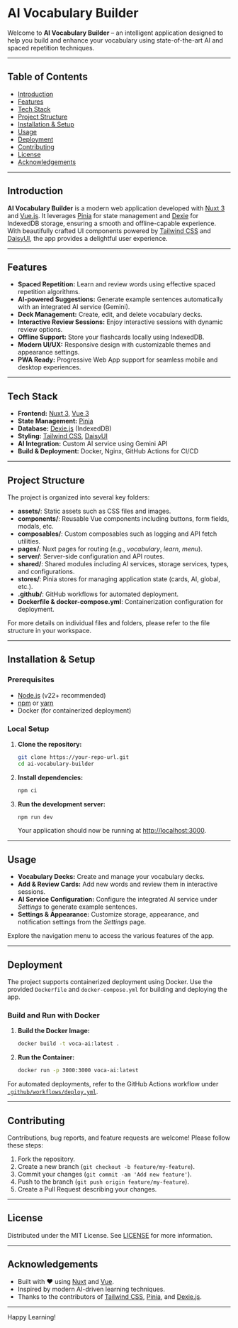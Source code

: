 # AI Vocabulary Builder

Welcome to **AI Vocabulary Builder** – an intelligent application designed to help you build and enhance your vocabulary using state-of-the-art AI and spaced repetition techniques.

---

## Table of Contents

- [Introduction](#introduction)
- [Features](#features)
- [Tech Stack](#tech-stack)
- [Project Structure](#project-structure)
- [Installation & Setup](#installation--setup)
- [Usage](#usage)
- [Deployment](#deployment)
- [Contributing](#contributing)
- [License](#license)
- [Acknowledgements](#acknowledgements)

---

## Introduction

**AI Vocabulary Builder** is a modern web application developed with [Nuxt 3](https://nuxt.com) and [Vue.js](https://vuejs.org). It leverages [Pinia](https://pinia.vuejs.org/) for state management and [Dexie](https://dexie.org/) for IndexedDB storage, ensuring a smooth and offline-capable experience. With beautifully crafted UI components powered by [Tailwind CSS](https://tailwindcss.com/) and [DaisyUI](https://daisyui.com/), the app provides a delightful user experience.

---

## Features

- **Spaced Repetition:** Learn and review words using effective spaced repetition algorithms.
- **AI-powered Suggestions:** Generate example sentences automatically with an integrated AI service (Gemini).
- **Deck Management:** Create, edit, and delete vocabulary decks.
- **Interactive Review Sessions:** Enjoy interactive sessions with dynamic review options.
- **Offline Support:** Store your flashcards locally using IndexedDB.
- **Modern UI/UX:** Responsive design with customizable themes and appearance settings.
- **PWA Ready:** Progressive Web App support for seamless mobile and desktop experiences.

---

## Tech Stack

- **Frontend:** [Nuxt 3](https://nuxt.com), [Vue 3](https://vuejs.org)
- **State Management:** [Pinia](https://pinia.vuejs.org/)
- **Database:** [Dexie.js](https://dexie.org/) (IndexedDB)
- **Styling:** [Tailwind CSS](https://tailwindcss.com/), [DaisyUI](https://daisyui.com/)
- **AI Integration:** Custom AI service using Gemini API
- **Build & Deployment:** Docker, Nginx, GitHub Actions for CI/CD

---

## Project Structure

The project is organized into several key folders:

- **assets/**: Static assets such as CSS files and images.
- **components/**: Reusable Vue components including buttons, form fields, modals, etc.
- **composables/**: Custom composables such as logging and API fetch utilities.
- **pages/**: Nuxt pages for routing (e.g., *vocabulary*, *learn*, *menu*).
- **server/**: Server-side configuration and API routes.
- **shared/**: Shared modules including AI services, storage services, types, and configurations.
- **stores/**: Pinia stores for managing application state (cards, AI, global, etc.).
- **.github/**: GitHub workflows for automated deployment.
- **Dockerfile & docker-compose.yml**: Containerization configuration for deployment.

For more details on individual files and folders, please refer to the file structure in your workspace.

---

## Installation & Setup

### Prerequisites

- [Node.js](https://nodejs.org/) (v22+ recommended)
- [npm](https://www.npmjs.com/) or [yarn](https://yarnpkg.com/)
- Docker (for containerized deployment)

### Local Setup

1. **Clone the repository:**

   ```sh
   git clone https://your-repo-url.git
   cd ai-vocabulary-builder
   ```

2. **Install dependencies:**

   ```sh
   npm ci
   ```

3. **Run the development server:**

   ```sh
   npm run dev
   ```

   Your application should now be running at [http://localhost:3000](http://localhost:3000).

---

## Usage

- **Vocabulary Decks:** Create and manage your vocabulary decks.
- **Add & Review Cards:** Add new words and review them in interactive sessions.
- **AI Service Configuration:** Configure the integrated AI service under *Settings* to generate example sentences.
- **Settings & Appearance:** Customize storage, appearance, and notification settings from the *Settings* page.

Explore the navigation menu to access the various features of the app.

---

## Deployment

The project supports containerized deployment using Docker. Use the provided `Dockerfile` and `docker-compose.yml` for building and deploying the app.

### Build and Run with Docker

1. **Build the Docker Image:**

   ```sh
   docker build -t voca-ai:latest .
   ```

2. **Run the Container:**

   ```sh
   docker run -p 3000:3000 voca-ai:latest
   ```

For automated deployments, refer to the GitHub Actions workflow under [`.github/workflows/deploy.yml`](.github/workflows/deploy.yml).

---

## Contributing

Contributions, bug reports, and feature requests are welcome! Please follow these steps:

1. Fork the repository.
2. Create a new branch (`git checkout -b feature/my-feature`).
3. Commit your changes (`git commit -am 'Add new feature'`).
4. Push to the branch (`git push origin feature/my-feature`).
5. Create a Pull Request describing your changes.

---

## License

Distributed under the MIT License. See [LICENSE](LICENSE) for more information.

---

## Acknowledgements

- Built with ❤️ using [Nuxt](https://nuxt.com) and [Vue](https://vuejs.org).
- Inspired by modern AI-driven learning techniques.
- Thanks to the contributors of [Tailwind CSS](https://tailwindcss.com/), [Pinia](https://pinia.vuejs.org/), and [Dexie.js](https://dexie.org/).

---

Happy Learning!
